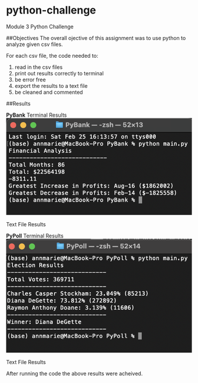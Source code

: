 # python-challenge
Module 3 Python Challenge

##Objectives
The overall ojective of this assignment was to use python to analyze given csv files. 

For each csv file, the code needed to:
1. read in the csv files
2. print out results correctly to terminal
3. be error free
4. export the results to a text file
5. be cleaned and commented

##Results

**PyBank**
Terminal Results
![This is a screenshot of PyBank results in terminal](https://github.com/maderamel/python-challenge/blob/d620e24853e98f98059abd4314c7879dcae1376a/PyBank/Resources/PyBank_Terminal.png)

Text File Results

**PyPoll**
Terminal Results
![This is a screenshot of PyPoll results in terminal](https://github.com/maderamel/python-challenge/blob/d620e24853e98f98059abd4314c7879dcae1376a/PyPoll/Resources/PyPoll_Terminal.png)

Text File Results

After running the code the above results were acheived. 
